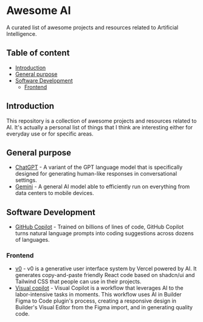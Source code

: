 # Awesome AI

A curated list of awesome projects and resources related to Artificial Intelligence.

## Table of content

- [Introduction](#introduction)
- [General purpose](#general-purpose)
- [Software Development](#software-development)
  - [Frontend](#frontend)

## Introduction

This repository is a collection of awesome projects and resources related to AI. It's actually a personal
list of things that I think are interesting either for everyday use or for specific areas.

## General purpose

- [ChatGPT](https://openai.com/blog/chatgpt) - A variant of the GPT language model that is specifically designed for generating human-like
  responses in conversational settings.
- [Gemini](https://deepmind.google/technologies/gemini/#introduction) - A general AI model able to efficiently run on everything from data centers to mobile devices.

## Software Development

- [GitHub Copilot](https://github.com/features/copilot) - Trained on billions of lines of code, GitHub Copilot turns natural language
  prompts into coding suggestions across dozens of languages.

### Frontend

- [v0](https://v0.dev/) - v0 is a generative user interface system by Vercel powered by AI. It generates copy-and-paste friendly React
  code based on shadcn/ui and Tailwind CSS that people can use in their projects.
- [Visual copilot](https://www.builder.io/c/docs/visual-copilot) - Visual Copilot is a workflow that leverages AI to the labor-intensive tasks
  in moments. This workflow uses AI in Builder Figma to Code plugin's process, creating a responsive design in Builder's Visual Editor from the
  Figma import, and in generating quality code.
